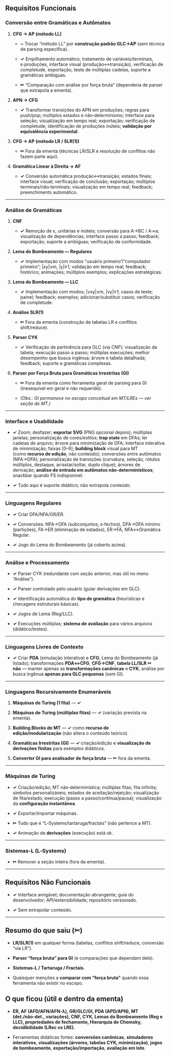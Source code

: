 ## Requisitos Funcionais

### Conversão entre Gramáticas e Autômatos

1.  **CFG → AP (método LL)**
    
    *   **~** Trocar “método LL” por **construção padrão GLC→AP** (sem técnica de parsing específica).
        
    *   **✓** Empilhamento automático, tratamento de variáveis/terminais, ε‑produções, interface visual (produção↔transição), verificação de completude, exportação, teste de múltiplas cadeias, suporte a gramáticas ambíguas.
        
    *   **✂** “Comparação com análise por força bruta” (dependeria de parser que extrapola a ementa).
        
2.  **APN → CFG**
    
    *   **✓** Transformar transições do APN em produções; regras para push/pop; múltiplos estados e não‑determinismo; interface para seleção; visualização em tempo real; exportação; verificação de completude; identificação de produções inúteis; **validação por equivalência experimental**.
        
3.  **CFG → AP (método LR / SLR(1))**
    
    *   **✂** Fora da ementa (técnicas LR/SLR e resolução de conflitos não fazem parte aqui).
        
4.  **Gramática Linear à Direita → AF**
    
    *   **✓** Conversão automática produção↔transição; estados finais; interface visual; verificação de conclusão; exportação; múltiplos terminais/não‑terminais; visualização em tempo real; feedback; preenchimento automático.
        

* * *

### Análise de Gramáticas

1.  **CNF**
    
    *   **✓** Remoção de ε, unitárias e inúteis; conversão para A→BC / A→a; visualização de dependências; interface passo a passo; feedback; exportação; suporte a ambíguas; verificação de conformidade.
        
2.  **Lema do Bombeamento — Regulares**
    
    *   **✓** Implementação com modos “usuário primeiro”/“computador primeiro”; |xy|≤m, |y|≥1; validação em tempo real; feedback; histórico; animações; múltiplos exemplos; explicações estratégicas.
        
3.  **Lema do Bombeamento — LLC**
    
    *   **✓** Implementação com modos; |vxy|≤m, |vy|≥1; casos de teste; painel; feedback; exemplos; adicionar/substituir casos; verificação de completude.
        
4.  **Análise SLR(1)**
    
    *   **✂** Fora da ementa (construção de tabelas LR e conflitos shift/reduce).
        
5.  **Parser CYK**
    
    *   **✓** Verificação de pertinência para GLC (via CNF); visualização da tabela; execução passo a passo; múltiplas execuções; melhor desempenho que busca ingênua; árvore e tabela detalhada; feedback; suporte a gramáticas complexas.
        
6.  **Parser por Força Bruta para Gramáticas Irrestritas (GI)**
    
    *   **✂** Fora da ementa como ferramenta geral de parsing para GI (inexequível em geral e não requerido).
        
    *   *(Obs.: GI permanece no escopo conceitual em MT/LREs — ver seção de MT.)*
        

* * *

### Interface e Usabilidade

*   **✓** Zoom; desfazer; **exportar SVG** (PNG opcional depois); múltiplas janelas; personalização de cores/estilos; **trap state** em DFAs; ler cadeias de arquivo; árvore para minimização de DFA; interface interativa de minimização; faixas \[0–9\]; **building block** visual para MT (como **recurso de edição**, não conteúdo); conversões entre autômatos (NFA→DFA); personalização de transições (curvatura, seleção, rótulos múltiplos, destaque, arrastar/soltar, duplo clique); árvores de derivação; **análise de entrada em autômatos não‑determinísticos**; snackbar quando FS indisponível.
    
*   **✓** Tudo aqui é suporte didático; não extrapola conteúdo.
    

* * *

### Linguagens Regulares

*   **✓** Criar DFA/NFA/GR/ER.
    
*   **✓** Conversões: NFA→DFA (subconjuntos, ε‑fechos), DFA→DFA mínimo (partições), FA→ER (eliminação de estados), ER→FA, NFA↔Gramática Regular.
    
*   **✓** Jogo do Lema do Bombeamento (já coberto acima).
    

* * *

### Análise e Processamento

*   **✓** Parser CYK (redundante com seção anterior, mas útil no menu “Análise”).
    
*   **✓** Parser controlado pelo usuário (guiar derivações em GLC).
    
*   **✓** Identificação automática do **tipo de gramática** (heurísticas e checagens estruturais básicas).
    
*   **✓** Jogos de Lema (Reg/LLC).
    
*   **✓** Execuções múltiplas; **sistema de avaliação** para vários arquivos (didático/testes).
    

* * *

### Linguagens Livres de Contexto

*   **✓** Criar **PDA** (simulação interativa) e **CFG**; Lema do Bombeamento (já listado); transformações **PDA↔CFG**, **CFG→CNF**, **tabela LL/SLR** **✂ não** — manter apenas as **transformações canônicas** e **CYK**; análise por busca ingênua **apenas para GLC pequenas** (sem GI).
    

* * *

### Linguagens Recursivamente Enumeráveis

1.  **Máquinas de Turing (1 fita)** — **✓**
    
2.  **Máquinas de Turing (múltiplas fitas)** — **✓** (variação prevista na ementa).
    
3.  **Building Blocks de MT** — **✓** como **recurso de edição/modularização** (não altera o conteúdo teórico).
    
4.  **Gramáticas Irrestritas (GI)** — **✓** criação/edição e **visualização de derivações finitas** para exemplos didáticos.
    
5.  **Converter GI para analisador de força bruta** — **✂** fora da ementa.
    

* * *

### Máquinas de Turing

*   **✓** Criação/edição; MT não‑determinística; múltiplas fitas; fita infinita; símbolos personalizáveis; estados de aceitação/rejeição; visualização de fita/estado; execução (passo a passo/contínua/pausa); visualização da **configuração instantânea**.
    
*   **✓** Exportar/importar máquinas.
    
*   **✂** Tudo que é “L‑Systems/tartaruga/fractais” (não pertence a MT).
    
*   **✓** Animação de **derivações** (execução) está ok.
    

* * *

### Sistemas‑L (L‑Systems)

*   **✂** Remover a seção inteira (fora da ementa).
    

* * *

## Requisitos Não Funcionais

*   **✓** Interface amigável; documentação abrangente; guia do desenvolvedor; API/extensibilidade; repositório versionado.
    
*   **✓** Sem extrapolar conteúdo.
    

* * *

## Resumo do que saiu (✂)

*   **LR/SLR(1)** em qualquer forma (tabelas, conflitos shift/reduce, conversão “via LR”).
    
*   **Parser “força bruta” para GI** (e comparações que dependam dele).
    
*   **Sistemas‑L / Tartaruga / Fractais**.
    
*   Quaisquer menções a **comparar com “força bruta”** quando essa ferramenta não existir no escopo.
    

## O que ficou (útil e dentro da ementa)

*   **ER, AF (AFD/AFN/AFN‑λ), GR/GLC/GI, PDA (APD/APN), MT (det./não‑det., variações), CNF, CYK, Lemas do Bombeamento (Reg e LLC), propriedades de fechamento, Hierarquia de Chomsky, decidibilidade (LRec vs LRE).**
    
*   Ferramentas didáticas fortes: **conversões canônicas**, **simuladores interativos**, **visualizações (árvores, tabelas CYK, minimização)**, **jogos de bombeamento**, **exportação/importação**, **avaliação em lote**.